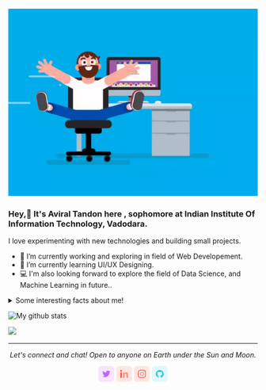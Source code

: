 ![image](https://github.com/aviraltandon21/aviraltandon21/blob/master/play.gif?raw=true)

### Hey,👋 It's Aviral Tandon here , sophomore at Indian Institute Of Information Technology, Vadodara.

I love experimenting with new technologies and building small projects.

- 🔭 I’m currently working and exploring in field of Web Developement.
- 🌱 I’m currently learning UI/UX Designing.
- 💻 I'm also looking forward to explore the field of Data Science, and Machine Learning in future..

<details>
  <summary>Some interesting facts about me!</summary>
  <br>

  - In mean time, I also practice Competitive Programming..

  - Reading Novels, Watching series and movies -Sci-Fi,Thriller,Mystery..
  
</details>


![My github stats](https://github-readme-stats.vercel.app/api?username=aviraltandon21&show_icons=true)


![](https://komarev.com/ghpvc/?username=aviraltandon21&color=orange&style=flat-square) 

<hr>
<p align="center">
  <i>Let's connect and chat! Open to anyone on Earth under the Sun and Moon.</i>

  <p align="center">
    <a href="https://twitter.com/AviralTandon5?s=09" alt="Twitter"><img src="https://github.com/aviraltandon21/aviraltandon21/blob/master/twitter.png"></a>
    <a href="https://www.linkedin.com/in/aviral-tandon-b852891a1/" alt="Linkedin"><img src="https://github.com/aviraltandon21/aviraltandon21/blob/master/linkedin.png"></a>
    <a href="https://www.instagram.com/aviral_tandon" alt="Instagram"><img src="https://github.com/aviraltandon21/aviraltandon21/blob/master/insta.png"></a>
    <a href="https://github.com/aviraltandon21" alt="GitHub"><img src="https://github.com/aviraltandon21/aviraltandon21/blob/master/github.png"></a>
   

  </p>

</p>

